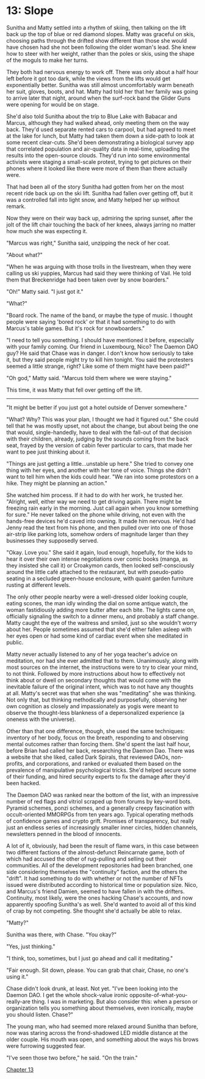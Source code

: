 # 13: Slope

Sunitha and Matty settled into a rhythm of skiing, then talking on the lift back up the top of blue or red diamond slopes. Matty was graceful on skis, choosing paths through the drifted show different than those she would have chosen had she not been following the older woman's lead. She knew how to steer with her weight, rather than the poles or skis, using the shape of the moguls to make her turns.

They both had nervous energy to work off. There was only about a half hour left before it got too dark, while the views from the lifts would get exponentially better. Sunitha was still almost uncomfortably warm beneath her suit, gloves, boots, and hat. Matty had told her that her family was going to arrive later that night, around when the surf-rock band the Glider Guns were opening for would be on stage.

She'd also told Sunitha about the trip to Blue Lake with Babacar and Marcus, although they had walked ahead, only meeting them on the way back. They'd used separate rented cars to carpool, but had agreed to meet at the lake for lunch, but Matty had taken them down a side-path to look at some recent clear-cuts. She'd been demonstrating a biological survey app that correlated population and air-quality data in real-time, uploading the results into the open-source clouds. They'd run into some environmental activists were staging a small-scale protest, trying to get pictures on their phones where it looked like there were more of them than there actually were.

That had been all of the story Sunitha had gotten from her on the most recent ride back up on the ski lift. Sunitha had fallen over getting off, but it was a controlled fall into light snow, and Matty helped her up without remark.

Now they were on their way back up, admiring the spring sunset, after the jolt of the lift chair touching the back of her knees, always jarring no matter how much she was expecting it.

"Marcus was right," Sunitha said, unzipping the neck of her coat.

"About what?"

"When he was arguing with those trolls in the livestream, when they were calling us ski yuppies, Marcus had said they were thinking of Vail. He told them that Breckenridge had been taken over by snow boarders."

"Oh!" Matty said. "I just got it."

"What?"

"Board rock. The name of the band, or maybe the type of music. I thought people were saying 'bored rock' or that it had something to do with Marcus's table games. But it's rock for snowboarders."

"I need to tell you something. I should have mentioned it before, especially with your family coming. Our friend in Luxembourg, Nico? The Daemon DAO guy? He said that Chase was in danger. I don't know how seriously to take it, but they said people might try to kill him tonight. You said the protesters seemed a little strange, right? Like some of them might have been paid?"

"Oh god," Matty said. "Marcus told them where we were staying."

This time, it was Matty that fell over getting off the lift.

___

"It might be better if you just got a hotel outside of Denver somewhere."

"What? Why? This was your plan, I thought we had it figured out." She could tell that he was mostly upset, not about the change, but about being the one that would, single-handedly, have to deal with the fall-out of that decision with their children, already, judging by the sounds coming from the back seat, frayed by the version of cabin fever particular to cars, that made her want to pee just thinking about it.

"Things are just getting a little...unstable up here." She tried to convey one thing with her eyes, and another with her tone of voice. Things she didn't want to tell him when the kids could hear. "We ran into some protestors on a hike. They might be planning an action."

She watched him process. If it had to do with her work, he trusted her. "Alright, well, either way we need to get driving again. There might be freezing rain early in the morning. Just call again when you know something for sure." He never talked on the phone while driving, not even with the hands-free devices he'd caved into owning. It made him nervous. He'd had Jenny read the text from his phone, and then pulled over into one of those air-strip like parking lots, somehow orders of magnitude larger than they businesses they supposedly served.

"Okay. Love you." She said it again, loud enough, hopefully, for the kids to hear it over their own intense negotiations over comic books (manga, as they insisted she call it) or Croakymon cards, then looked self-consciously around the little café attached to the restaurant, but with pseudo-patio seating in a secluded green-house enclosure, with quaint garden furniture rusting at different levels.

The only other people nearby were a well-dressed older looking couple, eating scones, the man idly winding the dial on some antique watch, the woman fastidiously adding more butter after each bite. The lights came on, officially signaling the switch to a dinner menu, and probably a staff change. Matty caught the eye of the waitress and smiled, just so she wouldn't worry about her. People sometimes assumed that she'd either fallen asleep with her eyes open or had some kind of cardiac event when she meditated in public.

Matty never actually listened to any of her yoga teacher's advice on meditation, nor had she ever admitted that to them. Unanimously, along with most sources on the internet, the instructions were to try to clear your mind, to not think. Followed by more instructions about how to effectively not think about or dwell on secondary thoughts that would come with the inevitable failure of the original intent, which was to not have any thoughts at all. Matty's secret was that when she was "meditating" she was thinking. Not only that, but thinking methodically and purposefully, observing her own cognition as closely and impassionately as yogis were meant to observe the thought-less blankness of a depersonalized experience (a oneness with the universe).

Other than that one difference, though, she used the same techniques: inventory of her body, focus on the breath, responding to and observing mental outcomes rather than forcing them. She'd spent the last half hour, before Brian had called her back, researching the Daemon Dao. There was a website that she liked, called Dark Spirals, that reviewed DAOs, non-profits, and corporations, and ranked or evaluated them based on the prevalence of manipulative psychological tricks. She'd helped secure some of their funding, and hired security experts to fix the damage after they'd been hacked.

The Daemon DAO was ranked near the bottom of the list, with an impressive number of red flags and vitriol scraped up from forums by key-word bots. Pyramid schemes, ponzi schemes, and a generally creepy fascination with occult-oriented MMORPGs from ten years ago. Typical operating methods of confidence games and crypto grift. Promises of transparency, but really just an endless series of increasingly smaller inner circles, hidden channels, newsletters penned in the blood of innocents.

A lot of it, obviously, had been the result of flame wars, in this case between two different factions of the almost-defunct Reincarnate game, both of which had accused the other of rug-pulling and selling out their communities. All of the development repositories had been branched, one side considering themselves the "continuity" faction, and the others the "drift". It had something to do with whether or not the number of NFTs issued were distributed according to historical time or population size. Nico, and Marcus's friend Damien, seemed to have fallen in with the drifters. Continuity, most likely, were the ones hacking Chase's accounts, and now apparently spoofing Sunitha's as well. She'd wanted to avoid all of this kind of crap by not competing. She thought she'd actually be able to relax.

"Matty?"

Sunitha was there, with Chase. "You okay?"

"Yes, just thinking."

"I think, too, sometimes, but I just go ahead and call it meditating."

"Fair enough. Sit down, please. You can grab that chair, Chase, no one's using it."

Chase didn't look drunk, at least. Not yet. "I've been looking into the Daemon DAO. I get the whole shock-value ironic opposite-of-what-you-really-are thing. I was in marketing. But also consider this: when a person or organization tells you something about themselves, even ironically, maybe you should listen. Chase?"

The young man, who had seemed more relaxed around Sunitha than before, now was staring across the frond-shadowed LED middle distance at the older couple. His mouth was open, and something about the ways his brows were furrowing suggested fear.

"I've seen those two before," he said. "On the train."

[Chapter 13](chapter-13.md)
